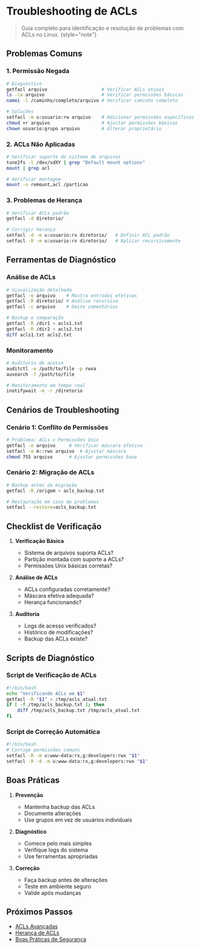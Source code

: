 # Troubleshooting de ACLs

> Guia completo para identificação e resolução de problemas com ACLs no Linux.
> {style="note"}

## Problemas Comuns

### 1. Permissão Negada
```bash
# Diagnóstico
getfacl arquivo                    # Verificar ACLs atuais
ls -la arquivo                     # Verificar permissões básicas
namei -l /caminho/completo/arquivo # Verificar caminho completo

# Soluções
setfacl -m u:usuario:rw arquivo    # Adicionar permissões específicas
chmod +r arquivo                   # Ajustar permissões básicas
chown usuario:grupo arquivo        # Alterar proprietário
```

### 2. ACLs Não Aplicadas
```bash
# Verificar suporte do sistema de arquivos
tune2fs -l /dev/sdXY | grep "Default mount options"
mount | grep acl

# Verificar montagem
mount -o remount,acl /particao
```

### 3. Problemas de Herança
```bash
# Verificar ACLs padrão
getfacl -d diretorio/

# Corrigir herança
setfacl -d -m u:usuario:rx diretorio/   # Definir ACL padrão
setfacl -R -m u:usuario:rx diretorio/   # Aplicar recursivamente
```

## Ferramentas de Diagnóstico

### Análise de ACLs
```bash
# Visualização detalhada
getfacl -e arquivo    # Mostra entradas efetivas
getfacl -R diretorio/ # Análise recursiva
getfacl -c arquivo    # Omite comentários

# Backup e comparação
getfacl -R /dir1 > acls1.txt
getfacl -R /dir2 > acls2.txt
diff acls1.txt acls2.txt
```

### Monitoramento
```bash
# Auditoria de acesso
auditctl -w /path/to/file -p rwxa
ausearch -f /path/to/file

# Monitoramento em tempo real
inotifywait -m -r /diretorio
```

## Cenários de Troubleshooting

### Cenário 1: Conflito de Permissões
```bash
# Problema: ACLs x Permissões Unix
getfacl -e arquivo     # Verificar máscara efetiva
setfacl -m m::rwx arquivo  # Ajustar máscara
chmod 755 arquivo      # Ajustar permissões base
```

### Cenário 2: Migração de ACLs
```bash
# Backup antes da migração
getfacl -R /origem > acls_backup.txt

# Restauração em caso de problemas
setfacl --restore=acls_backup.txt
```

## Checklist de Verificação

1. **Verificação Básica**
   - Sistema de arquivos suporta ACLs?
   - Partição montada com suporte a ACLs?
   - Permissões Unix básicas corretas?

2. **Análise de ACLs**
   - ACLs configuradas corretamente?
   - Máscara efetiva adequada?
   - Herança funcionando?

3. **Auditoria**
   - Logs de acesso verificados?
   - Histórico de modificações?
   - Backup das ACLs existe?

## Scripts de Diagnóstico

### Script de Verificação de ACLs
```bash
#!/bin/bash
echo "Verificando ACLs em $1"
getfacl -R "$1" > /tmp/acls_atual.txt
if [ -f /tmp/acls_backup.txt ]; then
    diff /tmp/acls_backup.txt /tmp/acls_atual.txt
fi
```

### Script de Correção Automática
```bash
#!/bin/bash
# Corrige permissões comuns
setfacl -R -m u:www-data:rx,g:developers:rwx "$1"
setfacl -R -d -m u:www-data:rx,g:developers:rwx "$1"
```

## Boas Práticas

1. **Prevenção**
   - Mantenha backup das ACLs
   - Documente alterações
   - Use grupos em vez de usuários individuais

2. **Diagnóstico**
   - Comece pelo mais simples
   - Verifique logs do sistema
   - Use ferramentas apropriadas

3. **Correção**
   - Faça backup antes de alterações
   - Teste em ambiente seguro
   - Valide após mudanças

## Próximos Passos

- [ACLs Avançadas](acl-advanced.md)
- [Herança de ACLs](acl-inheritance.md)
- [Boas Práticas de Segurança](security-best-practices.md)